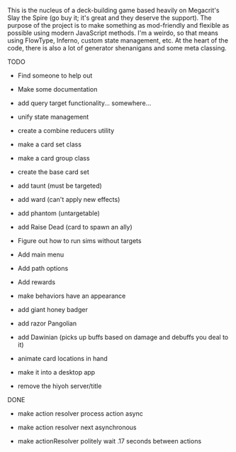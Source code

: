 This is the nucleus of a deck-building game based heavily on Megacrit's Slay the Spire (go buy it; it's great and they deserve the support). The purpose of the project is to make something as mod-friendly and flexible as possible using modern JavaScript methods. I'm a weirdo, so that means using FlowType, Inferno, custom state management, etc. At the heart of the code, there is also a lot of generator shenanigans and some meta classing.

TODO

* Find someone to help out
* Make some documentation

* add query target functionality... somewhere...

* unify state management
* create a combine reducers utility 

* make a card set class
* make a card group class
* create the base card set

* add taunt (must be targeted)
* add ward (can't apply new effects)
* add phantom (untargetable)
* add Raise Dead (card to spawn an ally)

* Figure out how to run sims without targets

* Add main menu
* Add path options
* Add rewards

* make behaviors have an appearance
* add giant honey badger
* add razor Pangolian
* add Dawinian (picks up buffs based on damage and debuffs you deal to it)

* animate card locations in hand

* make it into a desktop app

* remove the hiyoh server/title

DONE

* make action resolver process action async

* make action resolver next asynchronous

* make actionResolver politely wait .17 seconds between actions